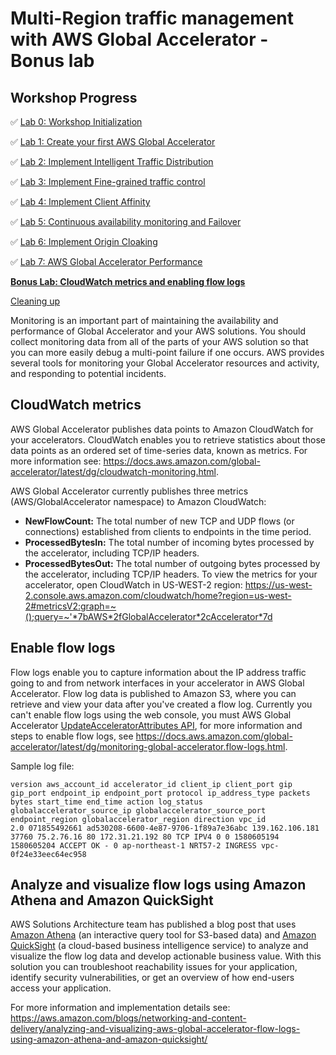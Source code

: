 # Multi-Region traffic management with AWS Global Accelerator - Bonus lab

## Workshop Progress
✅ [Lab 0: Workshop Initialization](../lab-0-init)

✅ [Lab 1: Create your first AWS Global Accelerator](../lab-1-create-aws-global-accelerator)

✅ [Lab 2: Implement Intelligent Traffic Distribution](../lab-2-traffic-distribution)

✅ [Lab 3: Implement Fine-grained traffic control](../lab-3-fine-grained-control)

✅ [Lab 4: Implement Client Affinity](../lab-4-client-affinity)

✅ [Lab 5: Continuous availability monitoring and Failover](../lab-5-observability)

✅ [Lab 6: Implement Origin Cloaking](../lab-6-origin-cloaking)

✅ [Lab 7: AWS Global Accelerator Performance](../lab-7-aga-performance)

**[Bonus Lab: CloudWatch metrics and enabling flow logs](../bonus-lab)**

[Cleaning up](../clean-up)

Monitoring is an important part of maintaining the availability and performance of Global Accelerator and your AWS solutions. You should collect monitoring data from all of the parts of your AWS solution so that you can more easily debug a multi-point failure if one occurs. AWS provides several tools for monitoring your Global Accelerator resources and activity, and responding to potential incidents.

## CloudWatch metrics
AWS Global Accelerator publishes data points to Amazon CloudWatch for your accelerators. CloudWatch enables you to retrieve statistics about those data points as an ordered set of time-series data, known as metrics. For more information see: https://docs.aws.amazon.com/global-accelerator/latest/dg/cloudwatch-monitoring.html.

AWS Global Accelerator currently publishes three metrics (AWS/GlobalAccelerator namespace) to Amazon CloudWatch:

* **NewFlowCount:** The total number of new TCP and UDP flows (or connections) established from clients to endpoints in the time period.
* **ProcessedBytesIn:** The total number of incoming bytes processed by the accelerator, including TCP/IP headers.
* **ProcessedBytesOut:** The total number of outgoing bytes processed by the accelerator, including TCP/IP headers.
To view the metrics for your accelerator, open CloudWatch in US-WEST-2 region: https://us-west-2.console.aws.amazon.com/cloudwatch/home?region=us-west-2#metricsV2:graph=~();query=~'*7bAWS*2fGlobalAccelerator*2cAccelerator*7d

## Enable flow logs

Flow logs enable you to capture information about the IP address traffic going to and from network interfaces in your accelerator in AWS Global Accelerator. Flow log data is published to Amazon S3, where you can retrieve and view your data after you've created a flow log. Currently you can't enable flow logs using the web console, you must AWS Global Accelerator [UpdateAcceleratorAttributes API](https://docs.aws.amazon.com/global-accelerator/latest/api/API_UpdateAcceleratorAttributes.html), for more information and steps to enable flow logs, see https://docs.aws.amazon.com/global-accelerator/latest/dg/monitoring-global-accelerator.flow-logs.html.

Sample log file:
```
version aws_account_id accelerator_id client_ip client_port gip gip_port endpoint_ip endpoint_port protocol ip_address_type packets bytes start_time end_time action log_status globalaccelerator_source_ip globalaccelerator_source_port endpoint_region globalaccelerator_region direction vpc_id
2.0 071855492661 ad530208-6600-4e87-9706-1f89a7e36abc 139.162.106.181 37760 75.2.76.16 80 172.31.21.192 80 TCP IPV4 0 0 1580605194 1580605204 ACCEPT OK - 0 ap-northeast-1 NRT57-2 INGRESS vpc-0f24e33eec64ec958
```

## Analyze and visualize flow logs using Amazon Athena and Amazon QuickSight

AWS Solutions Architecture team has published a blog post that uses [Amazon Athena](http://aws.amazon.com/athena) (an interactive query tool for S3-based data) and [Amazon QuickSight](https://aws.amazon.com/quicksight) (a cloud-based business intelligence service) to analyze and visualize the flow log data and develop actionable business value. With this solution you can troubleshoot reachability issues for your application, identify security vulnerabilities, or get an overview of how end-users access your application.

For more information and implementation details see: https://aws.amazon.com/blogs/networking-and-content-delivery/analyzing-and-visualizing-aws-global-accelerator-flow-logs-using-amazon-athena-and-amazon-quicksight/
